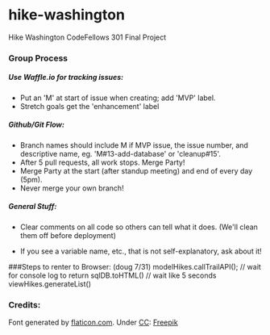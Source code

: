 # hike-washington
Hike Washington CodeFellows 301 Final Project

### Group Process

##### Use Waffle.io for tracking issues:

* Put an 'M' at start of issue when creating; add 'MVP' label.
* Stretch goals get the 'enhancement' label

##### Github/Git Flow:

* Branch names should include M if MVP issue, the issue number, and descriptive name, eg. 'M#13-add-database' or 'cleanup#15'.
* After 5 pull requests, all work stops. Merge Party!
* Merge Party at the start (after standup meeting) and end of every day (5pm).
* Never merge your own branch!

##### General Stuff:

* Clear comments on all code so others can tell what it does. (We'll clean them off before deployment)

* If you see a variable name, etc., that is not self-explanatory, ask about it!

###Steps to renter to Browser:   (doug 7/31)
modelHikes.callTrailAPI();  // wait for console log to return
sqlDB.toHTML() // wait like 5 seconds
viewHikes.generateList()

### Credits:

Font generated by [flaticon.com](http://www.flaticon.com).
Under [CC](http://creativecommons.org/licenses/by/3.0/): <a data-file="swiss-pocket-knife" href="http://www.freepik.com">Freepik</a></p>
